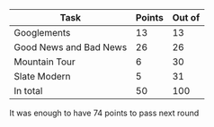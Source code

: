 Task | Points | Out of
--- | --- | ---
Googlements | 13 | 13
Good News and Bad News | 26 | 26
Mountain Tour | 6 | 30
Slate Modern | 5 | 31
In total | 50 | 100

It was enough to have 74 points to pass next round
